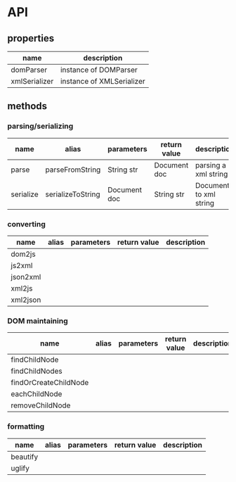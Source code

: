 API
===

## properties

name | description 
-----|------------
domParser     | instance of DOMParser
xmlSerializer | instance of XMLSerializer

## methods

### parsing/serializing

name | alias | parameters | return value | description
-----|-------|------------|--------------|------------
parse     | parseFromString   | String str   | Document doc | parsing a xml string
serialize | serializeToString | Document doc | String str   | Document to xml string

### converting

name | alias | parameters | return value | description
-----|-------|------------|--------------|------------
dom2js   |  |  |  | 
js2xml   |  |  |  | 
json2xml |  |  |  | 
xml2js   |  |  |  | 
xml2json |  |  |  | 


### DOM maintaining

name | alias | parameters | return value | description
-----|-------|------------|--------------|------------
findChildNode         |  |  |  | 
findChildNodes        |  |  |  | 
findOrCreateChildNode |  |  |  | 
eachChildNode         |  |  |  | 
removeChildNode       |  |  |  | 

### formatting

name | alias | parameters | return value | description
-----|-------|------------|--------------|------------
beautify |  |  |  | 
uglify   |  |  |  | 

